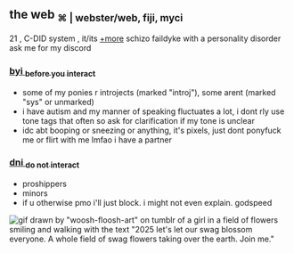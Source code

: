 ## the web <sub> ⌘ | webster/web, fiji, myci </sub>

21 , C-DID system , it/its [+more](https://prns.cc/wooww)
schizo faildyke with a personality disorder
ask me for my discord

### <ins> byi <sub>   before you interact </sub> </ins>


- some of my ponies r introjects (marked "introj"), some arent (marked "sys" or unmarked)
- i have autism and my manner of speaking fluctuates a lot, i dont rly use tone tags that often so ask for clarification if my tone is unclear
- idc abt booping or sneezing or anything, it's pixels, just dont ponyfuck me or flirt with me lmfao i have a partner

### <ins> dni <sub>   do not interact </sub> </ins>

- proshippers
- minors
- if u otherwise pmo i'll just block. i might not even explain. godspeed

![gif drawn by "woosh-floosh-art" on tumblr of a girl in a field of flowers smiling and walking with the text "2025 let's let our swag blossom everyone. A whole field of swag flowers taking over the earth. Join me."](https://64.media.tumblr.com/bf8bc9ee2b367e6e94f6c3fb15c68ffd/e5089edc1e7417d7-3a/s400x600/d045ff2dce4141c37cff17b36906ccc8e4db4baa.gif)
